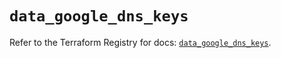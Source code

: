 # `data_google_dns_keys`

Refer to the Terraform Registry for docs: [`data_google_dns_keys`](https://registry.terraform.io/providers/hashicorp/google/6.43.0/docs/data-sources/dns_keys).
